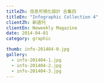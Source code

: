 ```yaml
---
titleZh: 信息可視化設計 合集四
titleEn: "Infographic Collection 4"
clientZh: 新週刊
clientEn: Neweekly Magazine
date: 2014-04-01
category: graphic

thumb: info-201404-0.jpg
gallery:
  - info-201404-1.jpg
  - info-201404-2.jpg
  - info-201404-3.jpg
---
```

